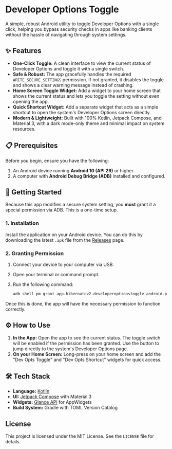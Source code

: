 # Developer Options Toggle

A simple, robust Android utility to toggle Developer Options with a single click, helping you bypass security checks in apps like banking clients without the hassle of navigating through system settings.

## ✨ Features

* **One-Click Toggle:** A clean interface to view the current status of Developer Options and toggle it with a single switch.
* **Safe & Robust:** The app gracefully handles the required `WRITE_SECURE_SETTINGS` permission. If not granted, it disables the toggle and shows a clear warning message instead of crashing.
* **Home Screen Toggle Widget:** Add a widget to your home screen that shows the current status and lets you toggle the setting without even opening the app.
* **Quick Shortcut Widget:** Add a separate widget that acts as a simple shortcut to open the system's Developer Options screen directly.
* **Modern & Lightweight:** Built with 100% Kotlin, Jetpack Compose, and Material 3, with a dark mode-only theme and minimal impact on system resources.

## 📋 Prerequisites

Before you begin, ensure you have the following:

1.  An Android device running **Android 10 (API 29)** or higher.
2.  A computer with **Android Debug Bridge (ADB)** installed and configured.

## 🚀 Getting Started

Because this app modifies a secure system setting, you **must** grant it a special permission via ADB. This is a one-time setup.

### 1. Installation

Install the application on your Android device. You can do this by downloading the latest `.apk` file from the [Releases](https://github.com/your-username/your-repo/releases) page.

### 2. Granting Permission

1.  Connect your device to your computer via USB.
2.  Open your terminal or command prompt.
3.  Run the following command:

    ```bash
    adb shell pm grant app.hibernatev2.developeroptionstoggle android.permission.WRITE_SECURE_SETTINGS
    ```

Once this is done, the app will have the necessary permission to function correctly.

## ⚙️ How to Use

1.  **In the App:** Open the app to see the current status. The toggle switch will be enabled if the permission has been granted. Use the button to jump directly to the system's Developer Options page.
2.  **On your Home Screen:** Long-press on your home screen and add the "Dev Opts Toggle" and "Dev Opts Shortcut" widgets for quick access.

## 🛠️ Tech Stack

* **Language:** [Kotlin](https://kotlinlang.org/)
* **UI:** [Jetpack Compose](https://developer.android.com/jetpack/compose) with Material 3
* **Widgets:** [Glance API](https://developer.android.com/jetpack/compose/glance) for AppWidgets
* **Build System:** Gradle with TOML Version Catalog

## License

This project is licensed under the MIT License. See the `LICENSE` file for details.
